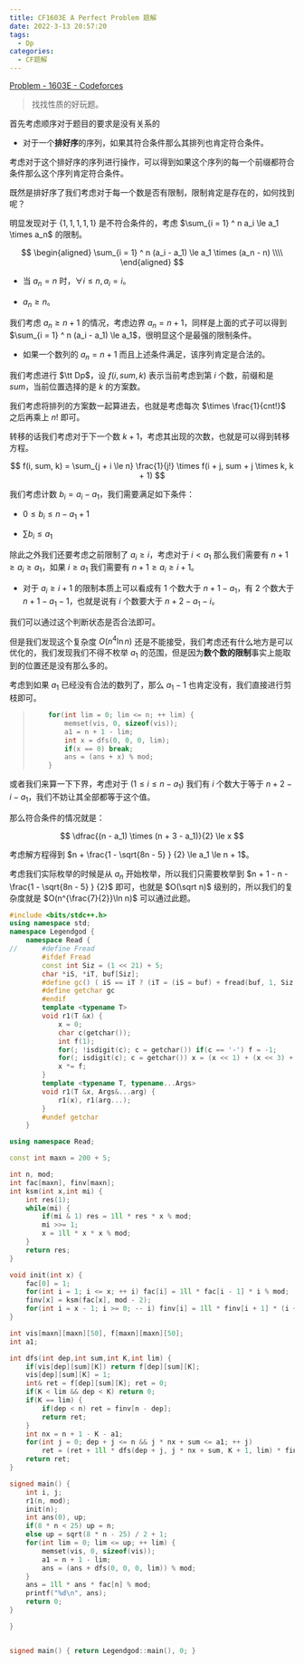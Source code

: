 ```yaml
---
title: CF1603E A Perfect Problem 题解
date: 2022-3-13 20:57:20
tags:
  - Dp
categories:
  - CF题解
---
```


[Problem - 1603E - Codeforces](https://codeforces.com/problemset/problem/1603/E)

> 找找性质的好玩题。

首先考虑顺序对于题目的要求是没有关系的

- 对于一个**排好序**的序列，如果其符合条件那么其排列也肯定符合条件。

考虑对于这个排好序的序列进行操作，可以得到如果这个序列的每一个前缀都符合条件那么这个序列肯定符合条件。

既然是排好序了我们考虑对于每一个数是否有限制，限制肯定是存在的，如何找到呢？

明显发现对于 $\{1, 1,1, 1, 1\}$ 是不符合条件的，考虑 $\sum_{i = 1} ^ n a_i \le a_1 \times a_n$ 的限制。

$$
\begin{aligned}
\sum_{i = 1} ^ n (a_i - a_1) \le a_1 \times (a_n - n) \\\\ 
\end{aligned}
$$

- 当 $a_n = n$ 时，$\forall i \le n, a_i = i$。

- $a_n \ge n$。

我们考虑 $a_n \ge n+ 1$ 的情况，考虑边界 $a_n = n+ 1$，同样是上面的式子可以得到 $\sum_{i = 1} ^ n (a_i - a_1) \le a_1$，很明显这个是最强的限制条件。

- 如果一个数列的 $a_n = n +1$ 而且上述条件满足，该序列肯定是合法的。

我们考虑进行 $\tt Dp$，设 $f(i, sum, k)$ 表示当前考虑到第 $i$ 个数，前缀和是 $sum$，当前位置选择的是 $k$ 的方案数。

我们考虑将排列的方案数一起算进去，也就是考虑每次 $\times \frac{1}{cnt!}$ 之后再乘上 $n!$ 即可。

转移的话我们考虑对于下一个数 $k + 1$，考虑其出现的次数，也就是可以得到转移方程。

$$
f(i, sum, k) = \sum_{j + i \le n} \frac{1}{j!} \times f(i + j, sum + j \times k, k + 1) 
$$

我们考虑计数 $b_i = a_i - a_1$，我们需要满足如下条件：

- $0 \le b_i \le n - a_1 + 1$

- $\sum b_i \le a_1$

除此之外我们还要考虑之前限制了 $a_i \ge i$，考虑对于 $i < a_1$ 那么我们需要有 $n + 1 \ge a_i \ge a_1$，如果 $i \ge a_1$ 我们需要有 $n + 1 \ge a_i \ge i + 1$。

- 对于 $a_i \ge i + 1$ 的限制本质上可以看成有 $1$ 个数大于 $n + 1 - a_1$，有 $2$ 个数大于 $n + 1 - a_1 - 1$，也就是说有 $i$ 个数要大于 $n + 2 - a_1 - i$。

我们可以通过这个判断状态是否合法即可。

但是我们发现这个复杂度 $O(n^4\ln n)$ 还是不能接受，我们考虑还有什么地方是可以优化的，我们发现我们不得不枚举 $a_1$ 的范围，但是因为**数个数的限制**事实上能取到的位置还是没有那么多的。

考虑到如果 $a_1$ 已经没有合法的数列了，那么 $a_1 - 1$ 也肯定没有，我们直接进行剪枝即可。

> ```cpp
>     for(int lim = 0; lim <= n; ++ lim) {
>         memset(vis, 0, sizeof(vis));
>         a1 = n + 1 - lim;
>         int x = dfs(0, 0, 0, lim);
>         if(x == 0) break;
>         ans = (ans + x) % mod;
>     }
> ```

或者我们来算一下下界，考虑对于 $(1 \le i \le n - a_1)$ 我们有 $i$ 个数大于等于 $n + 2 - i - a_1$，我们不妨让其全部都等于这个值。

那么符合条件的情况就是：

$$
\dfrac{(n - a_1) \times (n + 3 - a_1)}{2} \le x
$$

考虑解方程得到 $n + \frac{1 - \sqrt{8n - 5} } {2} \le a_1 \le n + 1$。

考虑我们实际枚举的时候是从 $a_n$ 开始枚举，所以我们只需要枚举到 $n + 1 - n - \frac{1 - \sqrt{8n - 5} } {2}$ 即可，也就是 $O(\sqrt n)$ 级别的，所以我们的复杂度就是 $O(n^{\frac{7}{2}}\ln n)$ 可以通过此题。

```cpp
#include <bits/stdc++.h>
using namespace std;
namespace Legendgod {
	namespace Read {
//		#define Fread
		#ifdef Fread
		const int Siz = (1 << 21) + 5;
		char *iS, *iT, buf[Siz];
		#define gc() ( iS == iT ? (iT = (iS = buf) + fread(buf, 1, Siz, stdin), iS == iT ? EOF : *iS ++) : *iS ++ )
		#define getchar gc
		#endif
		template <typename T>
		void r1(T &x) {
		    x = 0;
			char c(getchar());
			int f(1);
			for(; !isdigit(c); c = getchar()) if(c == '-') f = -1;
			for(; isdigit(c); c = getchar()) x = (x << 1) + (x << 3) + (c ^ 48);
			x *= f;
		}
		template <typename T, typename...Args>
		void r1(T &x, Args&...arg) {
			r1(x), r1(arg...);
		}
		#undef getchar
	}

using namespace Read;

const int maxn = 200 + 5;

int n, mod;
int fac[maxn], finv[maxn];
int ksm(int x,int mi) {
    int res(1);
    while(mi) {
        if(mi & 1) res = 1ll * res * x % mod;
        mi >>= 1;
        x = 1ll * x * x % mod;
    }
    return res;
}

void init(int x) {
    fac[0] = 1;
    for(int i = 1; i <= x; ++ i) fac[i] = 1ll * fac[i - 1] * i % mod;
    finv[x] = ksm(fac[x], mod - 2);
    for(int i = x - 1; i >= 0; -- i) finv[i] = 1ll * finv[i + 1] * (i + 1) % mod;
}

int vis[maxn][maxn][50], f[maxn][maxn][50];
int a1;

int dfs(int dep,int sum,int K,int lim) {
    if(vis[dep][sum][K]) return f[dep][sum][K];
    vis[dep][sum][K] = 1;
    int& ret = f[dep][sum][K]; ret = 0;
    if(K < lim && dep < K) return 0;
    if(K == lim) {
        if(dep < n) ret = finv[n - dep];
        return ret;
    }
    int nx = n + 1 - K - a1;
    for(int j = 0; dep + j <= n && j * nx + sum <= a1; ++ j)
        ret = (ret + 1ll * dfs(dep + j, j * nx + sum, K + 1, lim) * finv[j] % mod) % mod;
    return ret;
}

signed main() {
	int i, j;
    r1(n, mod);
    init(n);
    int ans(0), up;
    if(8 * n < 25) up = n;
    else up = sqrt(8 * n - 25) / 2 + 1;
    for(int lim = 0; lim <= up; ++ lim) {
        memset(vis, 0, sizeof(vis));
        a1 = n + 1 - lim;
        ans = (ans + dfs(0, 0, 0, lim)) % mod;
    }
    ans = 1ll * ans * fac[n] % mod;
    printf("%d\n", ans);
	return 0;
}

}


signed main() { return Legendgod::main(), 0; }

```
